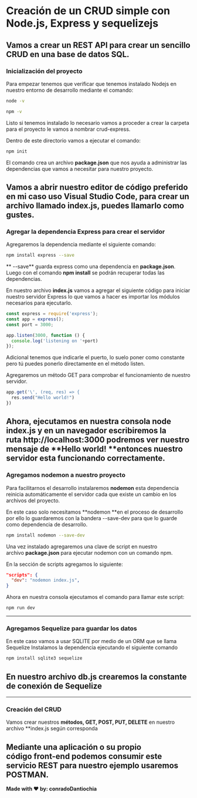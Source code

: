 
# Creación de un CRUD simple con Node.js, Express y sequelizejs

Vamos a crear un REST API para crear un sencillo CRUD en una base de
datos SQL.
---
### Inicialización del proyecto
Para empezar tenemos que verificar que tenemos instalado Nodejs en
nuestro entorno de desarrollo mediante el comando:
```bash
node -v

npm -v
```
Listo si tenemos instalado lo necesario vamos a proceder a crear la
carpeta para el proyecto le vamos a nombrar crud-express.

Dentro de este directorio vamos a ejecutar el comando:
```bash
npm init
```
El comando crea un archivo **package.json** que nos ayuda a administrar
las dependencias que vamos a necesitar para nuestro proyecto.

Vamos a abrir nuestro editor de código preferido en mi caso uso Visual
Studio Code, para crear un archivo llamado index.js, puedes llamarlo
como gustes.
---
### Agregar la dependencia Express para crear el servidor

Agregaremos la dependencia mediante el siguiente comando:
```bash
npm install express --save
```
** \--save** guarda express como una dependencia en **package.json**.
Luego con el comando **npm install** se podrán recuperar todas las
dependencias.

En nuestro archivo **index.js** vamos a agregar el siguiente código para
iniciar nuestro servidor Express lo que vamos a hacer es importar los
módulos necesarios para ejecutarlo.
```js
const express = require('express');
const app = express();
const port = 3000;

app.listen(3000, function () {
  console.log('listening on '+port)
});
```
Adicional tenemos que indicarle el puerto, lo suelo poner como constante
pero tú puedes ponerlo directamente en el método listen.

Agregaremos un método GET para comprobar el funcionamiento de nuestro
servidor.
```js
app.get('\', (req, res) => {
  res.send("Hello world!")
})
```
Ahora, ejecutamos en nuestra consola **node index.js** y en un navegador
escribiremos la ruta **http://localhost:3000** podremos ver nuestro
mensaje de **Hello world! **entonces nuestro servidor esta funcionando
correctamente.
---
### Agregamos nodemon a nuestro proyecto

Para facilitarnos el desarrollo instalaremos **nodemon** esta
dependencia reinicia automáticamente el servidor cada que existe un
cambio en los archivos del proyecto.

En este caso solo necesitamos **nodemon **en el proceso de desarrollo
por ello lo guardaremos con la bandera --save-dev para que lo guarde
como dependencia de desarrollo.
```bash
npm install nodemon --save-dev
```
Una vez instalado agregaremos una clave de script en nuestro
archivo **package.json** para ejecutar nodemon con un comando npm.

En la sección de scripts agregamos lo siguiente:
```json
"scripts": {
  "dev": "nodemon index.js",
}
```
Ahora en nuestra consola ejecutamos el comando para llamar este script:
```bash
npm run dev
```
---
### Agregamos Sequelize para guardar los datos

En este caso vamos a usar SQLITE por medio de un ORM que se llama
Sequelize Instalamos la dependencia ejecutando el siguiente comando

```bash
npm install sqlite3 sequelize
```
En nuestro archivo db.js crearemos la constante de conexión de
Sequelize
---
---
### Creación del CRUD

Vamos crear nuestros **métodos, GET, POST, PUT, DELETE** en nuestro
archivo **index.js según corresponda

Mediante una aplicación o su propio código **front-end** podemos
consumir este servicio REST para nuestro ejemplo usaremos POSTMAN.
---
**Made with ❤️ by: conradoDantiochia**

